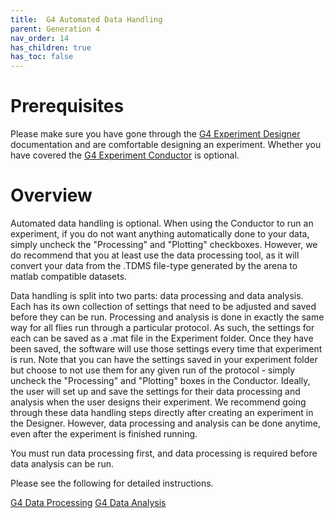 ```yaml
---
title:  G4 Automated Data Handling
parent: Generation 4
nav_order: 14
has_children: true
has_toc: false
---
```


# Prerequisites

Please make sure you have gone through the [G4 Experiment Designer](G4_Designer_Manual.md) documentation and are comfortable designing an experiment. Whether you have covered the [G4 Experiment Conductor](G4_Conductor_Manual.md) is optional.

# Overview

Automated data handling is optional. When using the Conductor to run an experiment, if you do not want anything automatically done to your data, simply uncheck the "Processing" and "Plotting" checkboxes. However, we do recommend that you at least use the data processing tool, as it will convert your data from the .TDMS file-type generated by the arena to matlab compatible datasets. 

Data handling is split into two parts: data processing and data analysis. Each has its own collection of settings that need to be adjusted and saved before they can be run. Processing and analysis is done in exactly the same way for all flies run through a particular protocol. As such, the settings for each can be saved as a .mat file in the Experiment folder. Once they have been saved, the software will use those settings every time that experiment is run. Note that you can have the settings saved in your experiment folder but choose to not use them for any given run of the protocol - simply uncheck the "Processing" and "Plotting" boxes in the Conductor. Ideally, the user will set up and save the settings for their data processing and analysis when the user designs their experiment. We recommend going through these data handling steps directly after creating an experiment in the Designer. However, data processing and analysis can be done anytime, even after the experiment is finished running. 

You must run data processing first, and data processing is required before data analysis can be run.

Please see the following for detailed instructions.

[G4 Data Processing](data_processing_documentation.md)
[G4 Data Analysis](Data_analysis_documentation.md)





